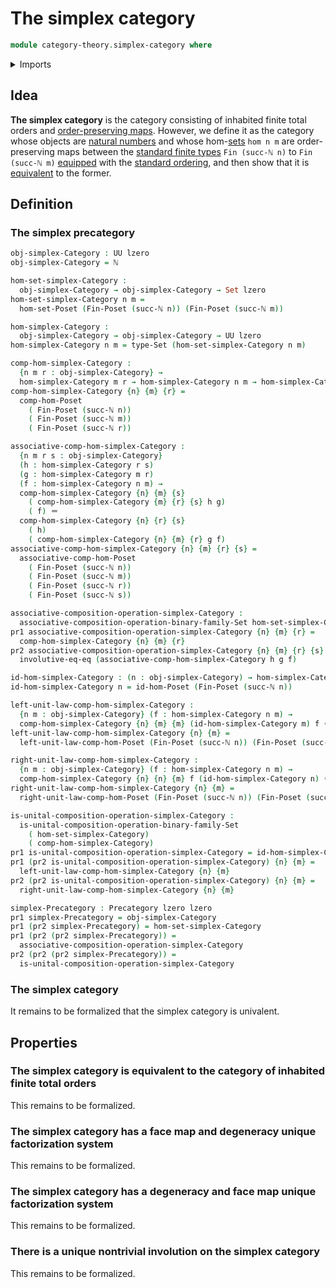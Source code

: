 # The simplex category

```agda
module category-theory.simplex-category where
```

<details><summary>Imports</summary>

```agda
open import category-theory.composition-operations-on-binary-families-of-sets
open import category-theory.precategories

open import elementary-number-theory.inequality-standard-finite-types
open import elementary-number-theory.natural-numbers

open import foundation.dependent-pair-types
open import foundation.identity-types
open import foundation.sets
open import foundation.strictly-involutive-identity-types
open import foundation.universe-levels

open import order-theory.order-preserving-maps-posets
```

</details>

## Idea

**The simplex category** is the category consisting of inhabited finite total
orders and
[order-preserving maps](order-theory.order-preserving-maps-posets.md). However,
we define it as the category whose objects are
[natural numbers](elementary-number-theory.natural-numbers.md) and whose
hom-[sets](foundation-core.sets.md) `hom n m` are order-preserving maps between
the [standard finite types](univalent-combinatorics.standard-finite-types.md)
`Fin (succ-ℕ n)` to `Fin (succ-ℕ m)` [equipped](foundation.structure.md) with
the
[standard ordering](elementary-number-theory.inequality-standard-finite-types.md),
and then show that it is
[equivalent](category-theory.equivalences-of-precategories.md) to the former.

## Definition

### The simplex precategory

```agda
obj-simplex-Category : UU lzero
obj-simplex-Category = ℕ

hom-set-simplex-Category :
  obj-simplex-Category → obj-simplex-Category → Set lzero
hom-set-simplex-Category n m =
  hom-set-Poset (Fin-Poset (succ-ℕ n)) (Fin-Poset (succ-ℕ m))

hom-simplex-Category :
  obj-simplex-Category → obj-simplex-Category → UU lzero
hom-simplex-Category n m = type-Set (hom-set-simplex-Category n m)

comp-hom-simplex-Category :
  {n m r : obj-simplex-Category} →
  hom-simplex-Category m r → hom-simplex-Category n m → hom-simplex-Category n r
comp-hom-simplex-Category {n} {m} {r} =
  comp-hom-Poset
    ( Fin-Poset (succ-ℕ n))
    ( Fin-Poset (succ-ℕ m))
    ( Fin-Poset (succ-ℕ r))

associative-comp-hom-simplex-Category :
  {n m r s : obj-simplex-Category}
  (h : hom-simplex-Category r s)
  (g : hom-simplex-Category m r)
  (f : hom-simplex-Category n m) →
  comp-hom-simplex-Category {n} {m} {s}
    ( comp-hom-simplex-Category {m} {r} {s} h g)
    ( f) ＝
  comp-hom-simplex-Category {n} {r} {s}
    ( h)
    ( comp-hom-simplex-Category {n} {m} {r} g f)
associative-comp-hom-simplex-Category {n} {m} {r} {s} =
  associative-comp-hom-Poset
    ( Fin-Poset (succ-ℕ n))
    ( Fin-Poset (succ-ℕ m))
    ( Fin-Poset (succ-ℕ r))
    ( Fin-Poset (succ-ℕ s))

associative-composition-operation-simplex-Category :
  associative-composition-operation-binary-family-Set hom-set-simplex-Category
pr1 associative-composition-operation-simplex-Category {n} {m} {r} =
  comp-hom-simplex-Category {n} {m} {r}
pr2 associative-composition-operation-simplex-Category {n} {m} {r} {s} h g f =
  involutive-eq-eq (associative-comp-hom-simplex-Category h g f)

id-hom-simplex-Category : (n : obj-simplex-Category) → hom-simplex-Category n n
id-hom-simplex-Category n = id-hom-Poset (Fin-Poset (succ-ℕ n))

left-unit-law-comp-hom-simplex-Category :
  {n m : obj-simplex-Category} (f : hom-simplex-Category n m) →
  comp-hom-simplex-Category {n} {m} {m} (id-hom-simplex-Category m) f ＝ f
left-unit-law-comp-hom-simplex-Category {n} {m} =
  left-unit-law-comp-hom-Poset (Fin-Poset (succ-ℕ n)) (Fin-Poset (succ-ℕ m))

right-unit-law-comp-hom-simplex-Category :
  {n m : obj-simplex-Category} (f : hom-simplex-Category n m) →
  comp-hom-simplex-Category {n} {n} {m} f (id-hom-simplex-Category n) ＝ f
right-unit-law-comp-hom-simplex-Category {n} {m} =
  right-unit-law-comp-hom-Poset (Fin-Poset (succ-ℕ n)) (Fin-Poset (succ-ℕ m))

is-unital-composition-operation-simplex-Category :
  is-unital-composition-operation-binary-family-Set
    ( hom-set-simplex-Category)
    ( comp-hom-simplex-Category)
pr1 is-unital-composition-operation-simplex-Category = id-hom-simplex-Category
pr1 (pr2 is-unital-composition-operation-simplex-Category) {n} {m} =
  left-unit-law-comp-hom-simplex-Category {n} {m}
pr2 (pr2 is-unital-composition-operation-simplex-Category) {n} {m} =
  right-unit-law-comp-hom-simplex-Category {n} {m}

simplex-Precategory : Precategory lzero lzero
pr1 simplex-Precategory = obj-simplex-Category
pr1 (pr2 simplex-Precategory) = hom-set-simplex-Category
pr1 (pr2 (pr2 simplex-Precategory)) =
  associative-composition-operation-simplex-Category
pr2 (pr2 (pr2 simplex-Precategory)) =
  is-unital-composition-operation-simplex-Category
```

### The simplex category

It remains to be formalized that the simplex category is univalent.

## Properties

### The simplex category is equivalent to the category of inhabited finite total orders

This remains to be formalized.

### The simplex category has a face map and degeneracy unique factorization system

This remains to be formalized.

### The simplex category has a degeneracy and face map unique factorization system

This remains to be formalized.

### There is a unique nontrivial involution on the simplex category

This remains to be formalized.
